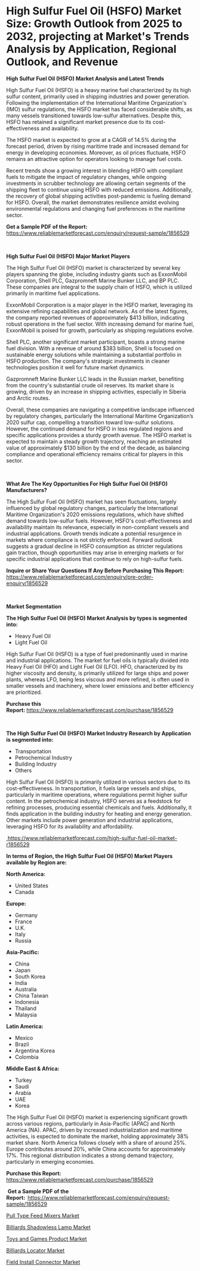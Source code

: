 <p><h1>High Sulfur Fuel Oil (HSFO) Market Size: Growth Outlook from 2025 to 2032, projecting at Market's Trends Analysis by Application, Regional Outlook, and Revenue</h1></p><p><strong>High Sulfur Fuel Oil (HSFO) Market Analysis and Latest Trends</strong></p>
<p><p>High Sulfur Fuel Oil (HSFO) is a heavy marine fuel characterized by its high sulfur content, primarily used in shipping industries and power generation. Following the implementation of the International Maritime Organization's (IMO) sulfur regulations, the HSFO market has faced considerable shifts, as many vessels transitioned towards low-sulfur alternatives. Despite this, HSFO has retained a significant market presence due to its cost-effectiveness and availability.</p><p>The HSFO market is expected to grow at a CAGR of 14.5% during the forecast period, driven by rising maritime trade and increased demand for energy in developing economies. Moreover, as oil prices fluctuate, HSFO remains an attractive option for operators looking to manage fuel costs. </p><p>Recent trends show a growing interest in blending HSFO with compliant fuels to mitigate the impact of regulatory changes, while ongoing investments in scrubber technology are allowing certain segments of the shipping fleet to continue using HSFO with reduced emissions. Additionally, the recovery of global shipping activities post-pandemic is fueling demand for HSFO. Overall, the market demonstrates resilience amidst evolving environmental regulations and changing fuel preferences in the maritime sector.</p></p>
<p><strong>Get a Sample PDF of the Report:&nbsp;</strong> <a href="https://www.reliablemarketforecast.com/enquiry/request-sample/1856529?utm_campaign=1140&utm_medium=2&utm_source=Github&utm_content=ia&utm_term=08012025&utm_id=high-sulfur-fuel-oil-hsfo">https://www.reliablemarketforecast.com/enquiry/request-sample/1856529</a></p>
<p>&nbsp;</p>
<p><strong>High Sulfur Fuel Oil (HSFO) Major Market Players</strong></p>
<p><p>The High Sulfur Fuel Oil (HSFO) market is characterized by several key players spanning the globe, including industry giants such as ExxonMobil Corporation, Shell PLC, Gazpromneft Marine Bunker LLC, and BP PLC. These companies are integral to the supply chain of HSFO, which is utilized primarily in maritime fuel applications.</p><p>ExxonMobil Corporation is a major player in the HSFO market, leveraging its extensive refining capabilities and global network. As of the latest figures, the company reported revenues of approximately $413 billion, indicating robust operations in the fuel sector. With increasing demand for marine fuel, ExxonMobil is poised for growth, particularly as shipping regulations evolve.</p><p>Shell PLC, another significant market participant, boasts a strong marine fuel division. With a revenue of around $383 billion, Shell is focused on sustainable energy solutions while maintaining a substantial portfolio in HSFO production. The company's strategic investments in cleaner technologies position it well for future market dynamics.</p><p>Gazpromneft Marine Bunker LLC leads in the Russian market, benefiting from the country's substantial crude oil reserves. Its market share is growing, driven by an increase in shipping activities, especially in Siberia and Arctic routes. </p><p>Overall, these companies are navigating a competitive landscape influenced by regulatory changes, particularly the International Maritime Organization’s 2020 sulfur cap, compelling a transition toward low-sulfur solutions. However, the continued demand for HSFO in less regulated regions and specific applications provides a sturdy growth avenue. The HSFO market is expected to maintain a steady growth trajectory, reaching an estimated value of approximately $130 billion by the end of the decade, as balancing compliance and operational efficiency remains critical for players in this sector.</p></p>
<p>&nbsp;</p>
<p><strong>What Are The Key Opportunities For High Sulfur Fuel Oil (HSFO) Manufacturers?</strong></p>
<p><p>The High Sulfur Fuel Oil (HSFO) market has seen fluctuations, largely influenced by global regulatory changes, particularly the International Maritime Organization's 2020 emissions regulations, which have shifted demand towards low-sulfur fuels. However, HSFO's cost-effectiveness and availability maintain its relevance, especially in non-compliant vessels and industrial applications. Growth trends indicate a potential resurgence in markets where compliance is not strictly enforced. Forward outlook suggests a gradual decline in HSFO consumption as stricter regulations gain traction, though opportunities may arise in emerging markets or for specific industrial applications that continue to rely on high-sulfur fuels.</p></p>
<p><strong>Inquire or Share Your Questions If Any Before Purchasing This Report:</strong> <a href="https://www.reliablemarketforecast.com/enquiry/pre-order-enquiry/1856529?utm_campaign=1140&utm_medium=2&utm_source=Github&utm_content=ia&utm_term=08012025&utm_id=high-sulfur-fuel-oil-hsfo">https://www.reliablemarketforecast.com/enquiry/pre-order-enquiry/1856529</a></p>
<p>&nbsp;</p>
<p><strong>Market Segmentation</strong></p>
<p><strong>The High Sulfur Fuel Oil (HSFO) Market Analysis by types is segmented into:</strong></p>
<p><ul><li>Heavy Fuel Oil</li><li>Light Fuel Oil</li></ul></p>
<p><p>High Sulfur Fuel Oil (HSFO) is a type of fuel predominantly used in marine and industrial applications. The market for fuel oils is typically divided into Heavy Fuel Oil (HFO) and Light Fuel Oil (LFO). HFO, characterized by its higher viscosity and density, is primarily utilized for large ships and power plants, whereas LFO, being less viscous and more refined, is often used in smaller vessels and machinery, where lower emissions and better efficiency are prioritized.</p></p>
<p><strong>Purchase this Report:&nbsp;</strong><a href="https://www.reliablemarketforecast.com/purchase/1856529?utm_campaign=1140&utm_medium=2&utm_source=Github&utm_content=ia&utm_term=08012025&utm_id=high-sulfur-fuel-oil-hsfo">https://www.reliablemarketforecast.com/purchase/1856529</a></p>
<p>&nbsp;</p>
<p><strong>The High Sulfur Fuel Oil (HSFO) Market Industry Research by Application is segmented into:</strong></p>
<p><ul><li>Transportation</li><li>Petrochemical Industry</li><li>Building Industry</li><li>Others</li></ul></p>
<p><p>High Sulfur Fuel Oil (HSFO) is primarily utilized in various sectors due to its cost-effectiveness. In transportation, it fuels large vessels and ships, particularly in maritime operations, where regulations permit higher sulfur content. In the petrochemical industry, HSFO serves as a feedstock for refining processes, producing essential chemicals and fuels. Additionally, it finds application in the building industry for heating and energy generation. Other markets include power generation and industrial applications, leveraging HSFO for its availability and affordability.</p></p>
<p><a href="https://www.reliablemarketforecast.com/high-sulfur-fuel-oil-market-r1856529?utm_campaign=1140&utm_medium=2&utm_source=Github&utm_content=ia&utm_term=08012025&utm_id=high-sulfur-fuel-oil-hsfo">&nbsp;https://www.reliablemarketforecast.com/high-sulfur-fuel-oil-market-r1856529</a></p>
<p><strong>In terms of Region, the High Sulfur Fuel Oil (HSFO) Market Players available by Region are:</strong></p>
<p>
    <p> <strong> North America: </strong>
        <ul>
            <li>United States</li>
            <li>Canada</li>
        </ul>
        </p> 
    <p> <strong> Europe: </strong>
        <ul>
            <li>Germany</li>
            <li>France</li>
            <li>U.K.</li>
            <li>Italy</li>
            <li>Russia</li>
        </ul>
        </p> 
    <p> <strong> Asia-Pacific: </strong>
        <ul>
            <li>China</li>
            <li>Japan</li>
            <li>South Korea</li>
            <li>India</li>
            <li>Australia</li>
            <li>China Taiwan</li>
            <li>Indonesia</li>
            <li>Thailand</li>
            <li>Malaysia</li>
        </ul>
        </p> 
    <p> <strong> Latin America: </strong>
        <ul>
            <li>Mexico</li>
            <li>Brazil</li>
            <li>Argentina Korea</li>
            <li>Colombia</li>
        </ul>
        </p> 
    <p> <strong> Middle East & Africa: </strong>
        <ul>
            <li>Turkey</li>
            <li>Saudi</li>
            <li>Arabia</li>
            <li>UAE</li>
            <li>Korea</li>
        </ul>
    </p>
    </p>
<p><p>The High Sulfur Fuel Oil (HSFO) market is experiencing significant growth across various regions, particularly in Asia-Pacific (APAC) and North America (NA). APAC, driven by increased industrialization and maritime activities, is expected to dominate the market, holding approximately 38% market share. North America follows closely with a share of around 25%. Europe contributes around 20%, while China accounts for approximately 17%. This regional distribution indicates a strong demand trajectory, particularly in emerging economies.</p></p>
<p><strong>Purchase this Report: </strong><a href="https://www.reliablemarketforecast.com/purchase/1856529?utm_campaign=1140&utm_medium=2&utm_source=Github&utm_content=ia&utm_term=08012025&utm_id=high-sulfur-fuel-oil-hsfo">https://www.reliablemarketforecast.com/purchase/1856529</a></p>
<p>&nbsp;<strong>Get a Sample PDF of the Report:&nbsp;&nbsp;</strong><a href="https://www.reliablemarketforecast.com/enquiry/request-sample/1856529?utm_campaign=1140&utm_medium=2&utm_source=Github&utm_content=ia&utm_term=08012025&utm_id=high-sulfur-fuel-oil-hsfo">https://www.reliablemarketforecast.com/enquiry/request-sample/1856529</a></p>
<p><strong></strong></p>
<p><p><a href="https://www.linkedin.com/pulse/pull-type-feed-mixers-market-size-growing-cagr-106-forecast-from-ygqce?utm_campaign=1140&utm_medium=2&utm_source=Github&utm_content=ia&utm_term=08012025&utm_id=high-sulfur-fuel-oil-hsfo">Pull Type Feed Mixers Market</a></p><p><a href="https://www.linkedin.com/pulse/key-insights-billiards-shadowless-lamp-market-stakeholder-bxawe?utm_campaign=1140&utm_medium=2&utm_source=Github&utm_content=ia&utm_term=08012025&utm_id=high-sulfur-fuel-oil-hsfo">Billiards Shadowless Lamp Market</a></p><p><a href="https://www.linkedin.com/pulse/global-toys-games-product-market-opportunities-challenges2025-cpxge?utm_campaign=1140&utm_medium=2&utm_source=Github&utm_content=ia&utm_term=08012025&utm_id=high-sulfur-fuel-oil-hsfo">Toys and Games Product Market</a></p><p><a href="https://www.linkedin.com/pulse/global-billiards-locator-market-scope-its-rapid-growth-hza4e?utm_campaign=1140&utm_medium=2&utm_source=Github&utm_content=ia&utm_term=08012025&utm_id=high-sulfur-fuel-oil-hsfo">Billiards Locator Market</a></p><p><a href="https://www.linkedin.com/pulse/state-field-install-connector-market-projected-growth-cagr-1392025-emc2c?utm_campaign=1140&utm_medium=2&utm_source=Github&utm_content=ia&utm_term=08012025&utm_id=high-sulfur-fuel-oil-hsfo">Field Install Connector Market</a></p></p>